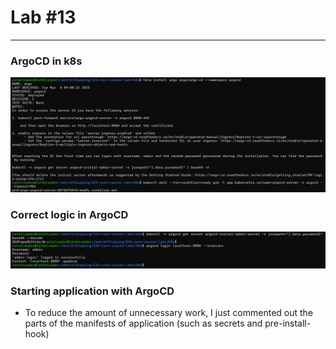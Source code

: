 # Lab #13

---

### ArgoCD in k8s

![img.png](img.png)

### Correct logic in ArgoCD

![img_1.png](img_1.png)

### Starting application with ArgoCD

* To reduce the amount of unnecessary work, I just commented out the parts of the manifests of application
  (such as secrets and pre-install-hook)



